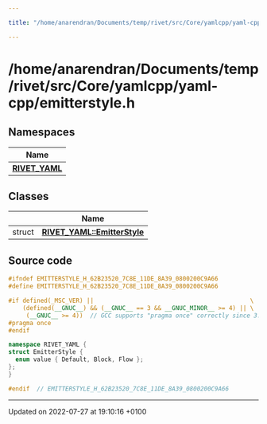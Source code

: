 ```yaml
---

title: "/home/anarendran/Documents/temp/rivet/src/Core/yamlcpp/yaml-cpp/emitterstyle.h"

---
```


# /home/anarendran/Documents/temp/rivet/src/Core/yamlcpp/yaml-cpp/emitterstyle.h



## Namespaces

| Name           |
| -------------- |
| **[RIVET_YAML](http://example.org/namespaces/namespacerivet__yaml/)**  |

## Classes

|                | Name           |
| -------------- | -------------- |
| struct | **[RIVET_YAML::EmitterStyle](http://example.org/classes/structrivet__yaml_1_1emitterstyle/)**  |




## Source code

```cpp
#ifndef EMITTERSTYLE_H_62B23520_7C8E_11DE_8A39_0800200C9A66
#define EMITTERSTYLE_H_62B23520_7C8E_11DE_8A39_0800200C9A66

#if defined(_MSC_VER) ||                                            \
    (defined(__GNUC__) && (__GNUC__ == 3 && __GNUC_MINOR__ >= 4) || \
     (__GNUC__ >= 4))  // GCC supports "pragma once" correctly since 3.4
#pragma once
#endif

namespace RIVET_YAML {
struct EmitterStyle {
  enum value { Default, Block, Flow };
};
}

#endif  // EMITTERSTYLE_H_62B23520_7C8E_11DE_8A39_0800200C9A66
```


-------------------------------

Updated on 2022-07-27 at 19:10:16 +0100
